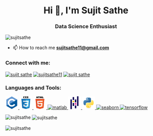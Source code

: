 <h1 align="center">Hi 👋, I'm Sujit Sathe</h1>
<h3 align="center">Data Science Enthusiast</h3>



<p align="left"> <img src="https://komarev.com/ghpvc/?username=sujitsathe&label=Profile%20views&color=0e75b6&style=flat" alt="sujitsathe" /> </p>

- 📫 How to reach me **sujitsathe11@gmail.com**

<h3 align="left">Connect with me:</h3>
<p align="left">
<a href="https://linkedin.com/in/sujit sathe" target="blank"><img align="center" src="https://raw.githubusercontent.com/rahuldkjain/github-profile-readme-generator/master/src/images/icons/Social/linked-in-alt.svg" alt="sujit sathe" height="30" width="40" /></a>
<a href="https://instagram.com/sujitsathe11" target="blank"><img align="center" src="https://raw.githubusercontent.com/rahuldkjain/github-profile-readme-generator/master/src/images/icons/Social/instagram.svg" alt="sujitsathe11" height="30" width="40" /></a>
<a href="https://www.hackerrank.com/sujit sathe" target="blank"><img align="center" src="https://raw.githubusercontent.com/rahuldkjain/github-profile-readme-generator/master/src/images/icons/Social/hackerrank.svg" alt="sujit sathe" height="30" width="40" /></a>
</p>

<h3 align="left">Languages and Tools:</h3>
<p align="left"> <a href="https://www.cprogramming.com/" target="_blank" rel="noreferrer"> <img src="https://raw.githubusercontent.com/devicons/devicon/master/icons/c/c-original.svg" alt="c" width="40" height="40"/> </a> <a href="https://www.w3schools.com/css/" target="_blank" rel="noreferrer"> <img src="https://raw.githubusercontent.com/devicons/devicon/master/icons/css3/css3-original-wordmark.svg" alt="css3" width="40" height="40"/> </a> <a href="https://www.w3.org/html/" target="_blank" rel="noreferrer"> <img src="https://raw.githubusercontent.com/devicons/devicon/master/icons/html5/html5-original-wordmark.svg" alt="html5" width="40" height="40"/> </a> <a href="https://www.mathworks.com/" target="_blank" rel="noreferrer"> <img src="https://upload.wikimedia.org/wikipedia/commons/2/21/Matlab_Logo.png" alt="matlab" width="40" height="40"/> </a> <a href="https://pandas.pydata.org/" target="_blank" rel="noreferrer"> <img src="https://raw.githubusercontent.com/devicons/devicon/2ae2a900d2f041da66e950e4d48052658d850630/icons/pandas/pandas-original.svg" alt="pandas" width="40" height="40"/> </a> <a href="https://www.python.org" target="_blank" rel="noreferrer"> <img src="https://raw.githubusercontent.com/devicons/devicon/master/icons/python/python-original.svg" alt="python" width="40" height="40"/> </a> <a href="https://seaborn.pydata.org/" target="_blank" rel="noreferrer"> <img src="https://seaborn.pydata.org/_images/logo-mark-lightbg.svg" alt="seaborn" width="40" height="40"/> </a> <a href="https://www.tensorflow.org" target="_blank" rel="noreferrer"> <img src="https://www.vectorlogo.zone/logos/tensorflow/tensorflow-icon.svg" alt="tensorflow" width="40" height="40"/> </a> </p>

<p><img align="left" src="https://github-readme-stats.vercel.app/api/top-langs?username=sujitsathe&show_icons=true&locale=en&layout=compact" alt="sujitsathe" /></p>

<p>&nbsp;<img align="center" src="https://github-readme-stats.vercel.app/api?username=sujitsathe&show_icons=true&locale=en" alt="sujitsathe" /></p>

<p><img align="center" src="https://github-readme-streak-stats.herokuapp.com/?user=sujitsathe&" alt="sujitsathe" /></p>
